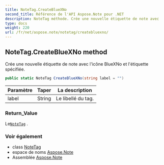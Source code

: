 ```yaml
---
title: NoteTag.CreateBlueXNo
second_title: Référence de l'API Aspose.Note pour .NET
description: NoteTag méthode. Crée une nouvelle étiquette de note avec licône BlueXNo et létiquette spécifiée.
type: docs
weight: 220
url: /fr/net/aspose.note/notetag/createbluexno/
---
```

## NoteTag.CreateBlueXNo method

Crée une nouvelle étiquette de note avec l'icône BlueXNo et l'étiquette spécifiée.

```csharp
public static NoteTag CreateBlueXNo(string label = "")
```

| Paramètre | Taper | La description |
| --- | --- | --- |
| label | String | Le libellé du tag. |

### Return_Value

Le[`NoteTag`](../) .

### Voir également

* class [NoteTag](../)
* espace de noms [Aspose.Note](../../notetag/)
* Assemblée [Aspose.Note](../../../)



